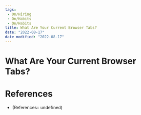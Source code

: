 ```yaml
---
tags:
 - On/Hiring
 - On/Habits
 - On/Habits 
title: What Are Your Current Browser Tabs?
date: "2022-08-17"
date modified: "2022-08-17"
---
```


# What Are Your Current Browser Tabs?

# References
- (References:: undefined)

